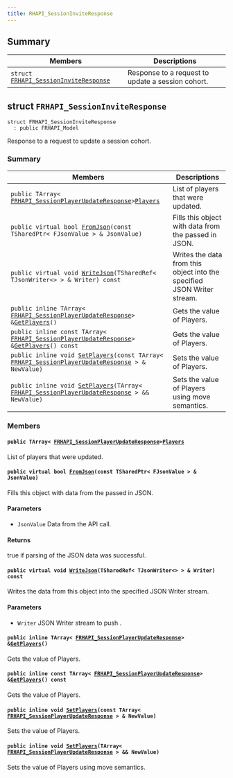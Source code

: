 ```yaml
---
title: RHAPI_SessionInviteResponse
---
```


## Summary

 Members                        | Descriptions                                
--------------------------------|---------------------------------------------
`struct `[`FRHAPI_SessionInviteResponse`](#structFRHAPI__SessionInviteResponse) | Response to a request to update a session cohort.

## struct `FRHAPI_SessionInviteResponse` <a id="structFRHAPI__SessionInviteResponse"></a>

```
struct FRHAPI_SessionInviteResponse
  : public FRHAPI_Model
```

Response to a request to update a session cohort.

### Summary

 Members                        | Descriptions                                
--------------------------------|---------------------------------------------
`public TArray< `[`FRHAPI_SessionPlayerUpdateResponse`](RHAPI_SessionPlayerUpdateResponse.md#structFRHAPI__SessionPlayerUpdateResponse)` > `[`Players`](#structFRHAPI__SessionInviteResponse_1a54175b9a9824d8ad9049525d36f6d928) | List of players that were updated.
`public virtual bool `[`FromJson`](#structFRHAPI__SessionInviteResponse_1ada00a7b57a6e5f50351ce4b9b88ef697)`(const TSharedPtr< FJsonValue > & JsonValue)` | Fills this object with data from the passed in JSON.
`public virtual void `[`WriteJson`](#structFRHAPI__SessionInviteResponse_1abd6a6e933739c4d78da65e30a4c3e0df)`(TSharedRef< TJsonWriter<> > & Writer) const` | Writes the data from this object into the specified JSON Writer stream.
`public inline TArray< `[`FRHAPI_SessionPlayerUpdateResponse`](RHAPI_SessionPlayerUpdateResponse.md#structFRHAPI__SessionPlayerUpdateResponse)` > & `[`GetPlayers`](#structFRHAPI__SessionInviteResponse_1a617e68f043e506849657a717f97fa635)`()` | Gets the value of Players.
`public inline const TArray< `[`FRHAPI_SessionPlayerUpdateResponse`](RHAPI_SessionPlayerUpdateResponse.md#structFRHAPI__SessionPlayerUpdateResponse)` > & `[`GetPlayers`](#structFRHAPI__SessionInviteResponse_1ac9a438bf465d49478330836b9f5898b5)`() const` | Gets the value of Players.
`public inline void `[`SetPlayers`](#structFRHAPI__SessionInviteResponse_1a3782ffb56de3077103b48c53df3c6200)`(const TArray< `[`FRHAPI_SessionPlayerUpdateResponse`](RHAPI_SessionPlayerUpdateResponse.md#structFRHAPI__SessionPlayerUpdateResponse)` > & NewValue)` | Sets the value of Players.
`public inline void `[`SetPlayers`](#structFRHAPI__SessionInviteResponse_1aef1838cdd0275dd80670886a4688780b)`(TArray< `[`FRHAPI_SessionPlayerUpdateResponse`](RHAPI_SessionPlayerUpdateResponse.md#structFRHAPI__SessionPlayerUpdateResponse)` > && NewValue)` | Sets the value of Players using move semantics.

### Members

#### `public TArray< `[`FRHAPI_SessionPlayerUpdateResponse`](RHAPI_SessionPlayerUpdateResponse.md#structFRHAPI__SessionPlayerUpdateResponse)` > `[`Players`](#structFRHAPI__SessionInviteResponse_1a54175b9a9824d8ad9049525d36f6d928) <a id="structFRHAPI__SessionInviteResponse_1a54175b9a9824d8ad9049525d36f6d928"></a>

List of players that were updated.

#### `public virtual bool `[`FromJson`](#structFRHAPI__SessionInviteResponse_1ada00a7b57a6e5f50351ce4b9b88ef697)`(const TSharedPtr< FJsonValue > & JsonValue)` <a id="structFRHAPI__SessionInviteResponse_1ada00a7b57a6e5f50351ce4b9b88ef697"></a>

Fills this object with data from the passed in JSON.

#### Parameters
* `JsonValue` Data from the API call.

#### Returns
true if parsing of the JSON data was successful.

#### `public virtual void `[`WriteJson`](#structFRHAPI__SessionInviteResponse_1abd6a6e933739c4d78da65e30a4c3e0df)`(TSharedRef< TJsonWriter<> > & Writer) const` <a id="structFRHAPI__SessionInviteResponse_1abd6a6e933739c4d78da65e30a4c3e0df"></a>

Writes the data from this object into the specified JSON Writer stream.

#### Parameters
* `Writer` JSON Writer stream to push .

#### `public inline TArray< `[`FRHAPI_SessionPlayerUpdateResponse`](RHAPI_SessionPlayerUpdateResponse.md#structFRHAPI__SessionPlayerUpdateResponse)` > & `[`GetPlayers`](#structFRHAPI__SessionInviteResponse_1a617e68f043e506849657a717f97fa635)`()` <a id="structFRHAPI__SessionInviteResponse_1a617e68f043e506849657a717f97fa635"></a>

Gets the value of Players.

#### `public inline const TArray< `[`FRHAPI_SessionPlayerUpdateResponse`](RHAPI_SessionPlayerUpdateResponse.md#structFRHAPI__SessionPlayerUpdateResponse)` > & `[`GetPlayers`](#structFRHAPI__SessionInviteResponse_1ac9a438bf465d49478330836b9f5898b5)`() const` <a id="structFRHAPI__SessionInviteResponse_1ac9a438bf465d49478330836b9f5898b5"></a>

Gets the value of Players.

#### `public inline void `[`SetPlayers`](#structFRHAPI__SessionInviteResponse_1a3782ffb56de3077103b48c53df3c6200)`(const TArray< `[`FRHAPI_SessionPlayerUpdateResponse`](RHAPI_SessionPlayerUpdateResponse.md#structFRHAPI__SessionPlayerUpdateResponse)` > & NewValue)` <a id="structFRHAPI__SessionInviteResponse_1a3782ffb56de3077103b48c53df3c6200"></a>

Sets the value of Players.

#### `public inline void `[`SetPlayers`](#structFRHAPI__SessionInviteResponse_1aef1838cdd0275dd80670886a4688780b)`(TArray< `[`FRHAPI_SessionPlayerUpdateResponse`](RHAPI_SessionPlayerUpdateResponse.md#structFRHAPI__SessionPlayerUpdateResponse)` > && NewValue)` <a id="structFRHAPI__SessionInviteResponse_1aef1838cdd0275dd80670886a4688780b"></a>

Sets the value of Players using move semantics.

